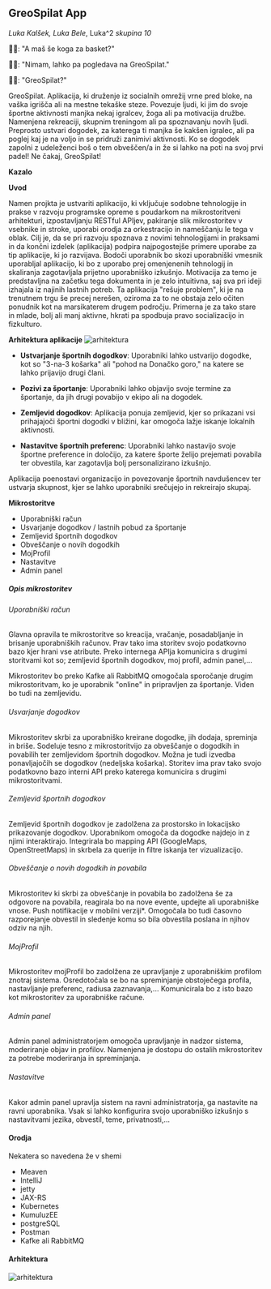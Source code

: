 
## GreoSpilat App ##

*Luka Kalšek, Luka Bele*, Luka^2
*skupina 10*

👦🏼: "A maš še koga za basket?"

👦🏽: "Nimam, lahko pa pogledava na GreoSpilat."

👦🏼: "GreoSpilat?"

GreoSpilat. Aplikacija, ki druženje iz socialnih omrežij vrne pred bloke, na vaška igrišča ali na mestne tekaške steze. Povezuje ljudi, ki jim do svoje športne aktivnosti manjka nekaj igralcev, žoga ali pa motivacija družbe. Namenjena rekreaciji, skupnim treningom ali pa spoznavanju novih ljudi. Preprosto ustvari dogodek, za katerega ti manjka še kakšen igralec, ali pa poglej kaj je na voljo in se pridruži zanimivi aktivnosti. Ko se dogodek zapolni z udeleženci boš o tem obveščen/a in že si lahko na poti na svoj prvi padel! Ne čakaj, GreoSpilat!

**Kazalo**

**Uvod**

Namen projkta je ustvariti aplikacijo, ki vključuje sodobne tehnologije in prakse v razvoju programske opreme s poudarkom na mikrostoritveni arhitekturi, izpostavljanju RESTful APIjev, pakiranje slik mikrostoritev v vsebnike in stroke, uporabi orodja za orkestracijo in nameščanju le tega v oblak. Cilj je, da se pri razvoju spoznava z novimi tehnologijami in praksami in da končni izdelek (aplikacija) podpira najpogostejše primere uporabe za tip aplikacije, ki jo razvijava. Bodoči uporabnik bo skozi uporabniški vmesnik uporabljal aplikacijo, ki bo z uporabo prej omenjenenih tehnologij in skaliranja zagotavljala prijetno uporabniško izkušnjo. Motivacija za temo je predstavljna na začetku tega dokumenta in je zelo intuitivna, saj sva pri ideji izhajala iz najinih lastnih potreb. Ta aplikacija "rešuje problem", ki je na trenutnem trgu še precej nerešen, oziroma za to ne obstaja zelo očiten ponudnik kot na marsikaterem drugem področju. Primerna je za tako stare in mlade, bolj ali manj aktivne, hkrati pa spodbuja pravo socializacijo in fizkulturo.

**Arhitektura aplikacije**
![arhitektura](arhitektura_spil.png)
- **Ustvarjanje športnih dogodkov**: Uporabniki lahko ustvarijo dogodke, kot so "3-na-3 košarka" ali "pohod na Donačko goro," na katere se lahko prijavijo drugi člani.

- **Pozivi za športanje**: Uporabniki lahko objavijo svoje termine za športanje, da jih drugi povabijo v ekipo ali na dogodek.

- **Zemljevid dogodkov**: Aplikacija ponuja zemljevid, kjer so prikazani vsi prihajajoči športni dogodki v bližini, kar omogoča lažje iskanje lokalnih aktivnosti.

- **Nastavitve športnih preferenc**: Uporabniki lahko nastavijo svoje športne preference in določijo, za katere športe želijo prejemati povabila ter obvestila, kar zagotavlja bolj personalizirano izkušnjo.

Aplikacija poenostavi organizacijo in povezovanje športnih navdušencev ter ustvarja skupnost, kjer se lahko uporabniki srečujejo in rekreirajo skupaj.

**Mikrostoritve**
- Uporabniški račun
- Usvarjanje dogodkov / lastnih pobud za športanje
- Zemljevid športnih dogodkov
- Obveščanje o novih dogodkih
- MojProfil
- Nastavitve
- Admin panel

##### Opis mikrostoritev #####
###### Uporabniški račun ######

Glavna opravila te mikrostoritve so kreacija, vračanje, posadabljanje in brisanje uporabniških računov. Prav tako ima storitev svojo podatkovno bazo kjer hrani vse atribute. Preko internega APIja komunicira s drugimi storitvami kot so; zemljevid športnih dogodkov, moj profil, admin panel,...

Mikrostoritev bo preko Kafke ali RabbitMQ omogočala sporočanje drugim mikrostoritvam, ko je uporabnik "online" in pripravljen za športanje. Viden bo tudi na zemljevidu.

###### Usvarjanje dogodkov ######

Mikrostoritev skrbi za uporabniško kreirane dogodke, jih dodaja, spreminja in briše. Sodeluje tesno z mikrostoritvijo za obveščanje o dogodkih in povabilih ter zemljevidom športnih dogodkov. Možna je tudi izvedba ponavljajočih se dogodkov (nedeljska košarka). Storitev ima prav tako svojo podatkovno bazo interni API preko katerega komunicira s drugimi mikrostoritvami. 

###### Zemljevid športnih dogodkov ######

Zemljevid športnih dogodkov je zadolžena za prostorsko in lokacijsko prikazovanje dogodkov. Uporabnikom omogoča da dogodke najdejo in z njimi interaktirajo. Integrirala bo mapping API (GoogleMaps, OpenStreetMaps) in skrbela za querije in filtre iskanja ter vizualizacijo. 

###### Obveščanje o novih dogodkih in povabila ######

Mikrostoritev ki skrbi za obveščanje in povabila bo zadolžena še za odgovore na povabila, reagirala bo na nove evente, updejte ali uporabniške vnose. Push notifikacije v mobilni verziji*.
Omogočala bo tudi časovno razporejanje obvestil in sledenje komu so bila obvestila poslana in njihov odziv na njih. 

###### MojProfil ######

Mikrostoritev mojProfil bo zadolžena ze upravljanje z uporabniškim profilom znotraj sistema. Osredotočala se bo na spreminjanje obstoječega profila, nastavljanje preferenc, radiusa zaznavanja,...
Komunicirala bo z isto bazo kot mikrostoritev za uporabniške račune.

###### Admin panel ######

Admin panel administratorjem omogoča upravljanje in nadzor sistema, moderiranje objav in profilov. Namenjena je dostopu do ostalih mikrostoritev za potrebe moderiranja in spreminjanja. 


###### Nastavitve ######

Kakor admin panel upravlja sistem na ravni administratorja, ga nastavite na ravni uporabnika. Vsak si lahko konfigurira svojo uporabniško izkušnjo s nastavitvami jezika, obvestil, teme, privatnosti,... 

#### Orodja ######
Nekatera so navedena že v shemi
- Meaven
- IntelliJ
- jetty
- JAX-RS
- Kubernetes 
- KumuluzEE
- postgreSQL
- Postman
- Kafke ali RabbitMQ


#### Arhitektura #####
![arhitektura](arhitektura_spil.png)

